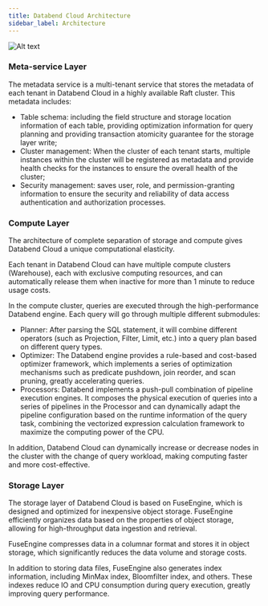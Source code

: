 ```yaml
---
title: Databend Cloud Architecture
sidebar_label: Architecture
---
```


![Alt text](@site/static/img/documents/overview/2.png)

### Meta-service Layer

The metadata service is a multi-tenant service that stores the metadata of each tenant in Databend Cloud in a highly available Raft cluster. This metadata includes:

- Table schema: including the field structure and storage location information of each table, providing optimization information for query planning and providing transaction atomicity guarantee for the storage layer write;
- Cluster management: When the cluster of each tenant starts, multiple instances within the cluster will be registered as metadata and provide health checks for the instances to ensure the overall health of the cluster;
- Security management: saves user, role, and permission-granting information to ensure the security and reliability of data access authentication and authorization processes.

### Compute Layer

The architecture of complete separation of storage and compute gives Databend Cloud a unique computational elasticity.

Each tenant in Databend Cloud can have multiple compute clusters (Warehouse), each with exclusive computing resources, and can automatically release them when inactive for more than 1 minute to reduce usage costs.

In the compute cluster, queries are executed through the high-performance Databend engine. Each query will go through multiple different submodules:

- Planner: After parsing the SQL statement, it will combine different operators (such as Projection, Filter, Limit, etc.) into a query plan based on different query types.
- Optimizer: The Databend engine provides a rule-based and cost-based optimizer framework, which implements a series of optimization mechanisms such as predicate pushdown, join reorder, and scan pruning, greatly accelerating queries.
- Processors: Databend implements a push-pull combination of pipeline execution engines. It composes the physical execution of queries into a series of pipelines in the Processor and can dynamically adapt the pipeline configuration based on the runtime information of the query task, combining the vectorized expression calculation framework to maximize the computing power of the CPU.

In addition, Databend Cloud can dynamically increase or decrease nodes in the cluster with the change of query workload, making computing faster and more cost-effective.

### Storage Layer

The storage layer of Databend Cloud is based on FuseEngine, which is designed and optimized for inexpensive object storage. FuseEngine efficiently organizes data based on the properties of object storage, allowing for high-throughput data ingestion and retrieval.

FuseEngine compresses data in a columnar format and stores it in object storage, which significantly reduces the data volume and storage costs.

In addition to storing data files, FuseEngine also generates index information, including MinMax index, Bloomfilter index, and others. These indexes reduce IO and CPU consumption during query execution, greatly improving query performance.